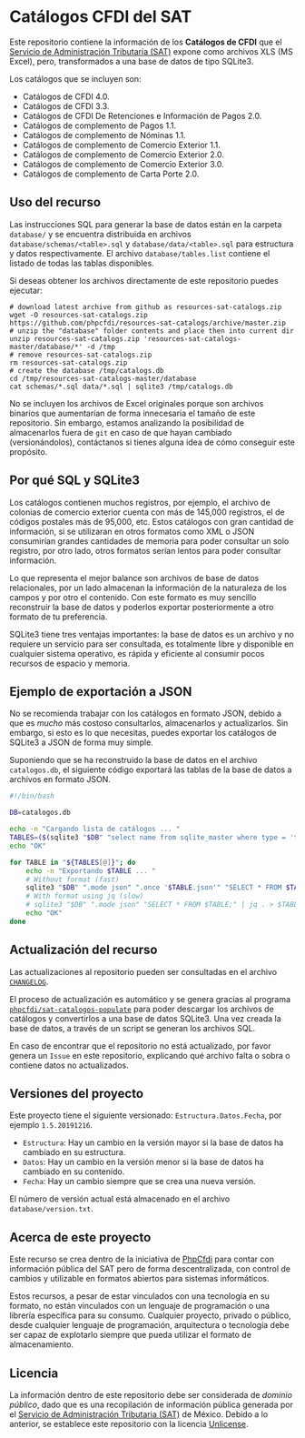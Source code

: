 # Catálogos CFDI del SAT

Este repositorio contiene la información de los **Catálogos de CFDI** que el [Servicio de Administración Tributaria (SAT)](http://www.sat.gob.mx/) expone como archivos XLS (MS Excel), pero, transformados a una base de datos de tipo SQLite3.

Los catálogos que se incluyen son:

- Catálogos de CFDI 4.0.
- Catálogos de CFDI 3.3.
- Catálogos de CFDI De Retenciones e Información de Pagos 2.0.
- Catálogos de complemento de Pagos 1.1.
- Catálogos de complemento de Nóminas 1.1.
- Catálogos de complemento de Comercio Exterior 1.1.
- Catálogos de complemento de Comercio Exterior 2.0.
- Catálogos de complemento de Comercio Exterior 3.0.
- Catálogos de complemento de Carta Porte 2.0.

## Uso del recurso

Las instrucciones SQL para generar la base de datos están en la carpeta `database/` y se encuentra distribuida en archivos `database/schemas/<table>.sql` y `database/data/<table>.sql` para estructura y datos respectivamente.
El archivo `database/tables.list` contiene el listado de todas las tablas disponibles.

Si deseas obtener los archivos directamente de este repositorio puedes ejecutar:

```shell
# download latest archive from github as resources-sat-catalogs.zip
wget -O resources-sat-catalogs.zip https://github.com/phpcfdi/resources-sat-catalogs/archive/master.zip
# unzip the "database" folder contents and place then into current dir
unzip resources-sat-catalogs.zip 'resources-sat-catalogs-master/database/*' -d /tmp
# remove resources-sat-catalogs.zip
rm resources-sat-catalogs.zip
# create the database /tmp/catalogs.db
cd /tmp/resources-sat-catalogs-master/database
cat schemas/*.sql data/*.sql | sqlite3 /tmp/catalogs.db
```

No se incluyen los archivos de Excel originales porque son archivos binarios que aumentarían de forma innecesaria el tamaño de este repositorio. Sin embargo, estamos analizando la posibilidad de almacenarlos fuera de `git` en caso de que hayan cambiado (versionándolos), contáctanos si tienes alguna idea de cómo conseguir este propósito.

## Por qué SQL y SQLite3

Los catálogos contienen muchos registros, por ejemplo, el archivo de colonias de comercio exterior cuenta con más de 145,000 registros, el de códigos postales más de 95,000, etc. Estos catálogos con gran cantidad de información, si se utilizaran en otros formatos como XML o JSON consumirían grandes cantidades de memoria para poder consultar un solo registro, por otro lado, otros formatos serían lentos para poder consultar información.

Lo que representa el mejor balance son archivos de base de datos relacionales, por un lado almacenan la información de la naturaleza de los campos y por otro el contenido. Con este formato es muy sencillo reconstruir la base de datos y poderlos exportar posteriormente a otro formato de tu preferencia.

SQLite3 tiene tres ventajas importantes: la base de datos es un archivo y no requiere un servicio para ser consultada, es totalmente libre y disponible en cualquier sistema operativo, es rápida y eficiente al consumir pocos recursos de espacio y memoria.

## Ejemplo de exportación a JSON

No se recomienda trabajar con los catálogos en formato JSON, debido a que es *mucho* más costoso consultarlos, almacenarlos y actualizarlos. Sin embargo, si esto es lo que necesitas, puedes exportar los catálogos de SQLite3 a JSON de forma muy simple.

Suponiendo que se ha reconstruido la base de datos en el archivo `catalogos.db`, el siguiente código exportará las tablas de la base de datos a archivos en formato JSON.

```bash
#!/bin/bash

DB=catalogos.db

echo -n "Cargando lista de catálogos ... "
TABLES=($(sqlite3 "$DB" "select name from sqlite_master where type = 'table' and name not like 'sqlite_%' order by name;"))
echo "OK"

for TABLE in "${TABLES[@]}"; do
    echo -n "Exportando $TABLE ... "
    # Without format (fast)
    sqlite3 "$DB" ".mode json" ".once '$TABLE.json'" "SELECT * FROM $TABLE;"
    # With format using jq (slow)
    # sqlite3 "$DB" ".mode json" "SELECT * FROM $TABLE;" | jq . > $TABLE.json
    echo "OK"
done
```

## Actualización del recurso

Las actualizaciones al repositorio pueden ser consultadas en el archivo [`CHANGELOG`](./CHANGELOG.md).

El proceso de actualización es automático y se genera gracias al programa [`phpcfdi/sat-catalogos-populate`](https://github.com/phpcfdi/sat-catalogos-populate) para poder descargar los archivos de catálogos y convertirlos a una base de datos SQLite3. Una vez creada la base de datos, a través de un script se generan los archivos SQL.

En caso de encontrar que el repositorio no está actualizado, por favor genera un `Issue` en este repositorio, explicando qué archivo falta o sobra o contiene datos no actualizados.

## Versiones del proyecto

Este proyecto tiene el siguiente versionado: `Estructura.Datos.Fecha`, por ejemplo `1.5.20191216`.

- `Estructura`: Hay un cambio en la versión mayor si la base de datos ha cambiado en su estructura.
- `Datos`: Hay un cambio en la versión menor si la base de datos ha cambiado en su contenido.
- `Fecha`: Hay un cambio siempre que se crea una nueva versión.

El número de versión actual está almacenado en el archivo `database/version.txt`.

## Acerca de este proyecto

Este recurso se crea dentro de la iniciativa de [PhpCfdi](https://www.phpcfdi.com) para contar con información pública del SAT pero de forma descentralizada, con control de cambios y utilizable en formatos abiertos para sistemas informáticos.

Estos recursos, a pesar de estar vinculados con una tecnología en su formato, no están vinculados con un lenguaje de programación o una librería específica para su consumo. Cualquier proyecto, privado o público, desde cualquier lenguaje de programación, arquitectura o tecnología debe ser capaz de explotarlo siempre que pueda utilizar el formato de almacenamiento.

## Licencia

La información dentro de este repositorio debe ser considerada de *dominio público*, dado que es una recopilación de información pública generada por el [Servicio de Administración Tributaria (SAT)](https://www.sat.gob.mx/) de México. Debido a lo anterior, se establece este repositorio con la licencia [Unlicense](LICENSE).
